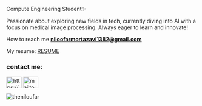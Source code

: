 Compute Engineering Student✨

Passionate about exploring new fields in tech, currently diving into AI with a focus on medical image processing. 
Always eager to learn and innovate!

How to reach me **niloofarmortazavi1382@gmail.com**

My resume: [RESUME](https://drive.google.com/file/d/1ETEy6bz7JVZHsBpW6nEsDOIorPoindPH/view?usp=sharing)

<h3 align="left">contact me:</h3>
<p align="left">
<a href="https://www.linkedin.com/in/niloufar-mortazavi/" target="blank"><img align="center" src="https://raw.githubusercontent.com/rahuldkjain/github-profile-readme-generator/master/src/images/icons/Social/linked-in-alt.svg" alt="https://www.linkedin.com/in/niloufar-mortazavi/" height="30" width="40" /></a>
  <a href="mailto:niloofarmortazavi1382@gmail.com" target="blank"><img align="center" src="https://raw.githubusercontent.com/rahuldkjain/github-profile-readme-generator/master/src/images/icons/Social/linked-in-alt.svg" alt="mailto:niloofarmortazavi1382@gmail.com" height="30" width="40" /></a>

</p>

<p><img align="center" src="https://github.com/theniloufar/github-readme-stats" alt="theniloufar" /></p>
